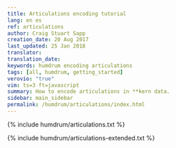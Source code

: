 ```yaml
---
title: Articulations encoding tutorial
lang: en es
ref: articulations
author: Craig Stuart Sapp
creation_date: 20 Aug 2017
last_updated: 25 Jan 2018
translator: 
translation_date: 
keywords: humdrum encoding articulations
tags: [all, humdrum, getting_started]
verovio: "true"
vim: ts=3 ft=javascript
summary: How to encode articulations in **kern data.
sidebar: main_sidebar
permalink: /humdrum/articulations/index.html
---
```


{% include humdrum/articulations.txt %}

{% include humdrum/articulations-extended.txt %}

